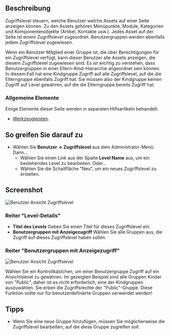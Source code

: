 <!-- Filename: Help4.x:Users:_Edit_Viewing_Access_Level / Display title: Benutzer: Zugriffsebenen anzeigen und bearbeiten -->

## Beschreibung

Zugriffslevel steuern, welche Benutzer welche Assets auf einer Seite anzeigen können. Zu den Assets gehören Menüpunkte, Module, Kategorien und Komponentenobjekte (Artikel, Kontakte usw.). Jedes Asset auf der Seite ist einem Zugriffslevel zugeordnet. Benutzergruppen werden ebenfalls jedem Zugriffslevel zugewiesen.

Wenn ein Benutzer Mitglied einer Gruppe ist, die über Berechtigungen für ein Zugriffslevel verfügt, kann dieser Benutzer alle Assets anzeigen, die diesem Zugriffslevel zugewiesen sind. Es ist wichtig zu verstehen, dass Benutzergruppen in einer Eltern-Kind-Hierarchie angeordnet sein können. In diesem Fall hat eine Kindgruppe Zugriff auf alle Zugriffslevel, auf die die Elterngruppe ebenfalls Zugriff hat. Sie müssen also der Kindgruppe keinen Zugriff auf Level gewähren, auf die die Elterngruppe bereits Zugriff hat.

### Allgemeine Elemente

Einige Elemente dieser Seite werden in separaten Hilfsartikeln behandelt:

* [Werkzeugleisten](jdocmanual?article=help/common-elements/toolbars).

## So greifen Sie darauf zu

- Wählen Sie **Benutzer → Zugriffslevel** aus dem Administrator-Menü. Dann...
  - Wählen Sie einen Link aus der Spalte **Level Name** aus, um ein bestehendes Level zu bearbeiten. Oder...
  - Wählen Sie die Schaltfläche "Neu", um ein neues Zugriffslevel zu erstellen.

## Screenshot

![Benutzer Ansicht Zugriffslevel](../../../de/images/users/users-edit-viewing-access-level-details-tab.png)

### Reiter "Level-Details"

- **Titel des Levels** Geben Sie einen Titel für dieses Zugriffslevel ein.
- **Benutzergruppen mit Anzeigezugriff** Wählen Sie alle Gruppen aus, die Zugriff auf dieses Zugriffslevel haben sollen.

### Reiter "Benutzergruppen mit Anzeigezugriff"

![Benutzer Ansicht Zugriffslevel](../../../de/images/users/users-edit-viewing-access-level-ugwva-tab.png)

Wählen Sie ein Kontrollkästchen, um einer Benutzergruppe Zugriff auf ein Ansichtslevel zu gewähren. Im gezeigten Beispiel sind alle Gruppen Kinder von "Public", daher ist es nicht erforderlich, eine der Kindgruppen auszuwählen. Sie erben die Zugriffsrechte der "Public"-Gruppe. Diese Funktion sollte nur für benutzerdefinierte Gruppen verwendet werden!

## Tipps

- Wenn Sie eine neue Gruppe hinzufügen, müssen Sie möglicherweise die Zugriffslevel bearbeiten, auf die diese Gruppe zugreifen soll.
